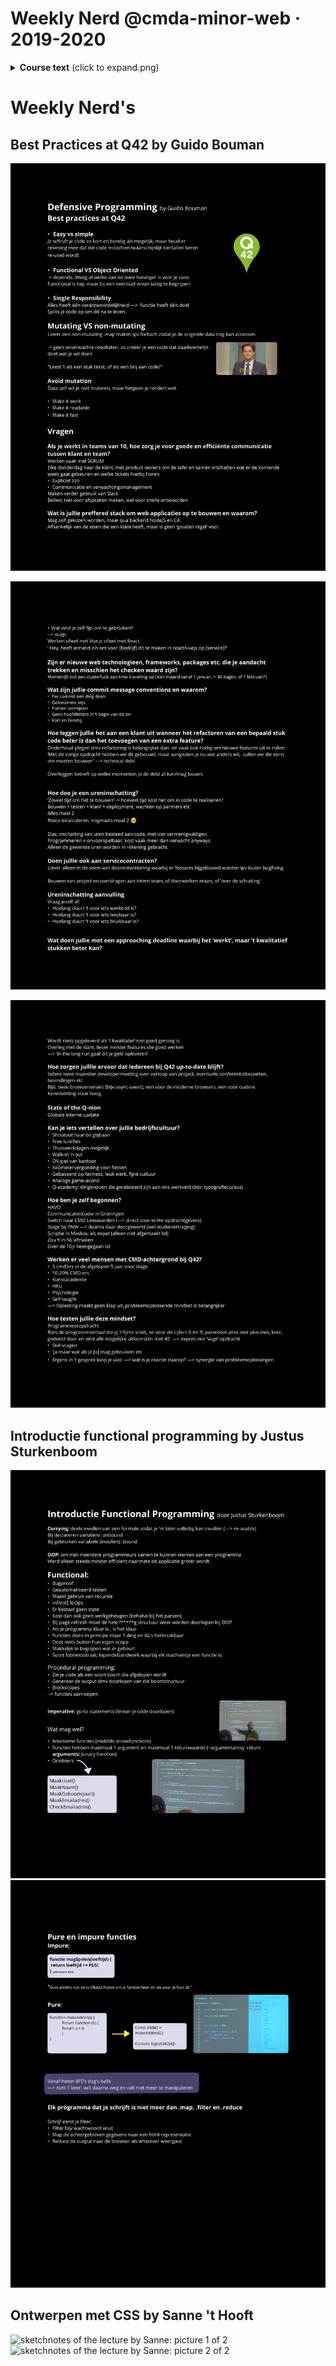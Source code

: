 # Weekly Nerd @cmda-minor-web · 2019-2020


<details>
  <summary><strong>Course text</strong> (click to expand.png)</summary>

Elke week is er op woensdagmiddag de Weekly Nerd:
Workshops, praatjes en lezingen van bedrijven en designers over het vakgebied. Nerd alert.

## Leerdoelen
- Kennismaken met het beroepenveld
- Orienteren op het vakgebied
- Vakgerelateerde artikelen leren schrijven

## Werkwijze
Elke week wordt er een presentatie gegeven door iemand uit het vakgebied.
Dit proberen we zo veel mogelijk bij bedrijven te organiseren.
Zo krijg je een goed beeld van het vakgebied en krijg je contacten in het werkveld.
Dat kan handig zijn voor als je een afstudeerstage zoekt, of een afstudeeropdracht.


Maak van iedere presentatie sketch-notes / aantekeningen en verzamel die op een blog.
Schrijf ook altijd een link-lijstje met (interessante.png) onderwerpen die aan bod zijn gekomen.


## Criteria
Er wordt van je verwacht dat je alle Weekly Nerds bijwoont.
Je mag niet meer dan 1 Weekly Nerd missen.
Als je meer dan 1 Weekly Nerd mist dan krijg je een vervangende opdracht.


3 keer schrijf je een uitgebreid artikel over een relevant onderwerp.
Bijvoorbeeld een eigen onderzoek naar een techniek of een (technische.png) analyse van een website die in een Weekly Nerd is behandeld.
Zorg voor juiste verwijzingen, bronvermelding en goede leesbare teksten.
Engels wordt aangeraden.

Je blog met de verslagen en artikelen moet voor de laatste week van de Meesterproef ingeleverd zijn.


### Voorbeelden van voorgaande jaren

* (https://medium.com/@vincentkempers_/functional-light-programming-helped-me-a-lot-99856a9ac0ff
* (https://codepen.io/servinnissen/post/plan-then-code
* (https://github.com/Jamerrone/weekly-nerd-blog/blob/master/articles/article-3.md
* (https://github.com/muise001/Weekly_Nerd#bruce-lawson---w3c-over-webstandards
* (https://medium.com/@vincentkempers_/my-experience-at-nlhtml5-x-cssday-df855997a191


## Programma

### Workshops, praatjes en lezingen


| Datum  |  Wat/Wie | Waar  | Link |
|---|---|---|---|
| 13 Februari  | Hidde de Vries - Toegankelijkheid en CSS expert bij W3C  | BPH 01B11  |   |
| 19 Februari  | Sanne 't Hoofd - Code en UX  | BPH 01B11  |   |
| 26 Februari  | FUNDA - Scrum en proof-of-concept  | Funda  |   |
| ~~11 Maart~~  | ~~Voorhoede - PE~~ | ~~de Voorhoede~~  |   |
| ~~18 Maart~~  | ~~Bol.com~~  | ~~Bol.com~~  |   |
|   |   |   |   |   |


</details>


# Weekly Nerd's
## Best Practices at Q42 by Guido Bouman
![sketchnotes of the Weekly Nerd by Guido: picture 1 of 3](https://github.com/deannabosschert/weekly-nerd-1920/blob/master/docs/img/best_practices_at_q42_1.png)

![sketchnotes of the Weekly Nerd by Guido: picture 2 of 3](https://github.com/deannabosschert/weekly-nerd-1920/blob/master/docs/img/best_practices_at_q42_2.png)

![sketchnotes of the Weekly Nerd by Guido: picture 3 of 3](https://github.com/deannabosschert/weekly-nerd-1920/blob/master/docs/img/best_practices_at_q42_3.png)

## Introductie functional programming by Justus Sturkenboom

![sketchnotes of the lecture by Justus: picture 1 of 2](https://github.com/deannabosschert/weekly-nerd-1920/blob/master/docs/img/introductie_functional_programming_1.png)
![sketchnotes of the lecture by Justus: picture 2 of 2](https://github.com/deannabosschert/weekly-nerd-1920/blob/master/docs/img/introductie_functional_programming_2.png)


## Ontwerpen met CSS by Sanne 't Hooft
![sketchnotes of the lecture by Sanne: picture 1 of 2](https://github.com/deannabosschert/weekly-nerd-1920/blob/master/docs/img/ontwerpen_met_css_1.png.png)
![sketchnotes of the lecture by Sanne: picture 2 of 2](https://github.com/deannabosschert/weekly-nerd-1920/blob/master/docs/img/ontwerpen_met_css_2.png.png)

